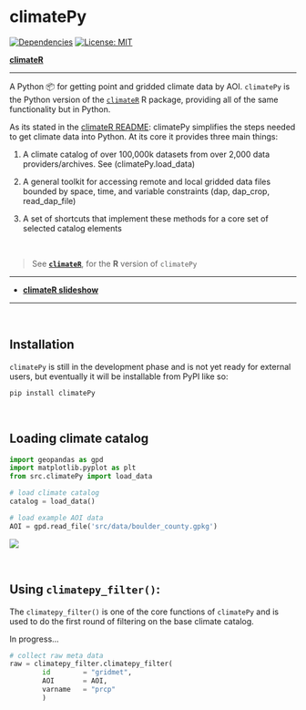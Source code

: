 # **climatePy**

<!-- badges: start -->

[![Dependencies](https://img.shields.io/badge/dependencies-04/12-orange?style=flat)](#)
[![License:
MIT](https://img.shields.io/badge/License-MIT-yellow.svg)](https://choosealicense.com/licenses/mit/)
<!-- badges: end -->

<div align="left">

<p align="left">
<a href="https://mikejohnson51.github.io/climateR-intro/#1"><strong> climateR </strong></a>
<br /> 
</p>

</div>

<hr>

A Python 📦 for getting point and gridded climate data by AOI. `climatePy` is the Python version of the [`climateR`](https://github.com/mikejohnson51/climateR) R package, providing all of the same functionality but in Python.

As its stated in the [climateR README](https://github.com/mikejohnson51/climateR#climater):
climatePy simplifies the steps needed to get climate data into Python. At its core it provides three main things:

1. A climate catalog of over 100,000k datasets from over 2,000 data providers/archives. See (climatePy.load_data)

2. A general toolkit for accessing remote and local gridded data files bounded by space, time, and variable constraints (dap, dap_crop, read_dap_file)

3. A set of shortcuts that implement these methods for a core set of selected catalog elements

<br>

> See [**`climateR`**](https://github.com/mikejohnson51/climateR), for the **R** version of `climatePy` 

---

- [**climateR slideshow**](https://mikejohnson51.github.io/climateR-intro/#1)

---

<br> 

## **Installation**
`climatePy` is still in the development phase and is not yet ready for external users, but eventually it will be installable from PyPI like so:

``` 
pip install climatePy
```

<br>

## Loading climate catalog

```python
import geopandas as gpd
import matplotlib.pyplot as plt
from src.climatePy import load_data

# load climate catalog
catalog = load_data()

# load example AOI data
AOI = gpd.read_file('src/data/boulder_county.gpkg')
```

![](C:/Users/angus/OneDrive/Desktop/github/climatePy/img/boulder_county_polygon.png)

<br>

## Using `climatepy_filter()`:

The `climatepy_filter()` is one of the core functions of `climatePy` and is used to do the first round of filtering on the base climate catalog.

In progress...

```python
# collect raw meta data
raw = climatepy_filter.climatepy_filter(
        id        = "gridmet", 
        AOI       = AOI, 
        varname   = "prcp"
        )
```

